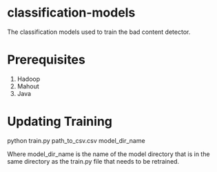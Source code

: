 classification-models
=====================

The classification models used to train the bad content detector.


Prerequisites
=====================

1. Hadoop
2. Mahout
3. Java


Updating Training
=====================

python train.py path_to_csv.csv model_dir_name

Where model_dir_name is the name of the model directory that is in the same directory as the train.py file that needs to be retrained.
